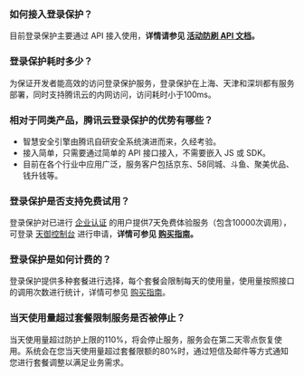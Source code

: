 ### 如何接入登录保护？
目前登录保护主要通过 API 接入使用，**详情请参见 [活动防刷 API 文档]()。**
### 登录保护耗时多少？
为保证开发者能高效的访问登录保护服务，登录保护在上海、天津和深圳都有服务部署，同时支持腾讯云的内网访问，访问耗时小于100ms。
### 相对于同类产品，腾讯云登录保护的优势有哪些？
- 智慧安全引擎由腾讯自研安全系统演进而来，久经考验。
- 接入简单，只需要通过简单的 API 接口接入，不需要嵌入 JS 或 SDK。
- 目前在各个行业中应用广泛，服务客户包括京东、58同城、斗鱼、聚美优品、钱升钱等。


### 登录保护是否支持免费试用？
登录保护对已进行 [企业认证](https://cloud.tencent.com/document/product/378/10496) 的用户提供7天免费体验服务（包含10000次调用），可登录 [天御控制台](https://console.cloud.tencent.com/tianyu/overview ) 进行申请，**详情可参见 [购买指南]()。**

### 登录保护是如何计费的？
登录保护提供多种套餐进行选择，每个套餐会限制每天的使用量，使用量按照接口的调用次数进行统计，详情可参见 [购买指南]()。

### 当天使用量超过套餐限制服务是否被停止？
当天使用量超过防护上限的110%，将会停止服务，服务会在第二天零点恢复使用。系统会在您当天使用量超过套餐限额的80%时，通过短信及邮件等方式通知您进行套餐调整以满足业务需求。


